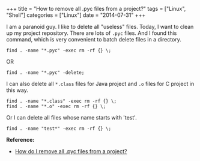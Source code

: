 +++
title 		= "How to remove all .pyc files from a project?"
tags 		= ["Linux", "Shell"]
categories	= ["Linux"]
date		= "2014-07-31"
+++

I am a paranoid guy. I like to delete all "useless" files. Today, I want to clean up my project repository. There are lots of `.pyc` files. And I found this command, which is very convenient to batch delete files in a directory.

```
find . -name "*.pyc" -exec rm -rf {} \;
```
OR

```
find . -name "*.pyc" -delete;
```

I can also delete all `*.class` files for Java project and `.o` files for C project in this way.

```
find . -name "*.class" -exec rm -rf {} \;
find . -name "*.o" -exec rm -rf {} \;
```

Or I can delete all files whose name starts with 'test'.

```
find . -name "test*" -exec rm -rf {} \;
```
	
**Reference:**

* [How do I remove all .pyc files from a project?](http://stackoverflow.com/questions/785519/how-do-i-remove-all-pyc-files-from-a-project)